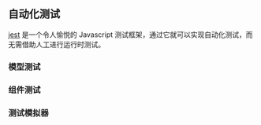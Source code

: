 ## 自动化测试

[jest](https://jestjs.io/) 是一个令人愉悦的 Javascript 测试框架，通过它就可以实现自动化测试，而无需借助人工进行运行时测试。

### 模型测试

### 组件测试

### 测试模拟器
